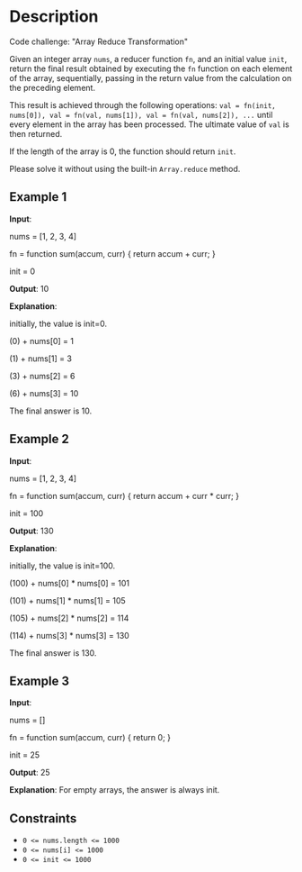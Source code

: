 # Description

Code challenge: "Array Reduce Transformation"

Given an integer array `nums`, a reducer function `fn`, and an initial value `init`,
return the final result obtained by executing the `fn` function on each element of the array, sequentially,
passing in the return value from the calculation on the preceding element.

This result is achieved through the following operations:
`val = fn(init, nums[0]), val = fn(val, nums[1]), val = fn(val, nums[2]), ...`
until every element in the array has been processed. The ultimate value of `val` is then returned.

If the length of the array is 0, the function should return `init`.

Please solve it without using the built-in `Array.reduce` method.

## Example 1

**Input**:

nums = [1, 2, 3, 4]

fn = function sum(accum, curr) { return accum + curr; }

init = 0

**Output**: 10

**Explanation**:

initially, the value is init=0.

(0) + nums[0] = 1

(1) + nums[1] = 3

(3) + nums[2] = 6

(6) + nums[3] = 10

The final answer is 10.

## Example 2

**Input**:

nums = [1, 2, 3, 4]

fn = function sum(accum, curr) { return accum + curr * curr; }

init = 100

**Output**: 130

**Explanation**:

initially, the value is init=100.

(100) + nums[0] * nums[0] = 101

(101) + nums[1] * nums[1] = 105

(105) + nums[2] * nums[2] = 114

(114) + nums[3] * nums[3] = 130

The final answer is 130.

## Example 3

**Input**:

nums = []

fn = function sum(accum, curr) { return 0; }

init = 25

**Output**: 25

**Explanation**: For empty arrays, the answer is always init.

## Constraints

* `0 <= nums.length <= 1000`
* `0 <= nums[i] <= 1000`
* `0 <= init <= 1000`

